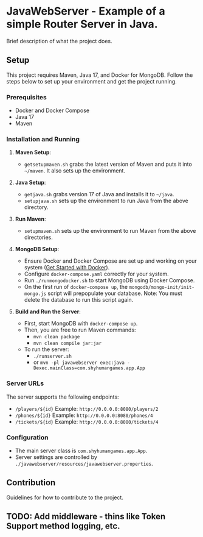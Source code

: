 
# JavaWebServer - Example of a simple Router Server in Java.  

Brief description of what the project does.

## Setup

This project requires Maven, Java 17, and Docker for MongoDB. Follow the steps below to set up your environment and get the project running.

### Prerequisites

- Docker and Docker Compose
- Java 17
- Maven

### Installation and Running

1. **Maven Setup**:
    - `getsetupmaven.sh` grabs the latest version of Maven and puts it into `~/maven`. It also sets up the environment.
    
2. **Java Setup**:
    - `getjava.sh` grabs version 17 of Java and installs it to `~/java`.
    - `setupjava.sh` sets up the environment to run Java from the above directory.
    
3. **Run Maven**:
    - `setupmaven.sh` sets up the environment to run Maven from the above directories.

4. **MongoDB Setup**:
    - Ensure Docker and Docker Compose are set up and working on your system ([Get Started with Docker](https://docs.docker.com/get-started/)).
    - Configure `docker-compose.yaml` correctly for your system.
    - Run `./runmongodocker.sh` to start MongoDB using Docker Compose.
    - On the first run of `docker-compose up`, the `mongodb/mongo-init/init-mongo.js` script will prepopulate your database. Note: You must delete the database to run this script again.

5. **Build and Run the Server**:
    - First, start MongoDB with `docker-compose up`.
    - Then, you are free to run Maven commands:
        - `mvn clean package`
        - `mvn clean compile jar:jar`
    - To run the server:
        - `./runserver.sh`
        - or `mvn -pl javawebserver exec:java -Dexec.mainClass=com.shyhumangames.app.App`

### Server URLs

The server supports the following endpoints:

- `/players/${id}` Example: `http://0.0.0.0:8080/players/2`
- `/phones/${id}` Example: `http://0.0.0.0:8080/phones/4`
- `/tickets/${id}` Example: `http://0.0.0.0:8080/tickets/4`

### Configuration

- The main server class is `com.shyhumangames.app.App`.
- Server settings are controlled by `./javawebserver/resources/javawebserver.properties`.

## Contribution

Guidelines for how to contribute to the project.

## TODO:  Add middleware - thins like Token Support method logging, etc.
